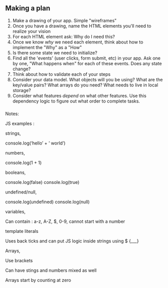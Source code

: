 ## Making a plan
1) Make a drawing of your app. Simple "wireframes"
2) Once you have a drawing, name the HTML elements you'll need to realize your vision
3) For each HTML element ask: Why do I need this?
4) Once we know _why_ we need each element, think about how to implement the "Why" as a "How"
5) Is there some state we need to initialize?
6) Find all the 'events' (user clicks, form submit, etc) in your app. Ask one by one, "What happens when" for each of these events. Does any state change?
7) Think about how to validate each of your steps
8) Consider your data model. What objects will you be using? What are the key/value pairs? What arrays do you need? What needs to live in local storage?
9) Consider what features _depend_ on what other features. Use this dependency logic to figure out what order to complete tasks.

#####
Notes:

JS examples : 

strings, 

console.log(‘hello’ + ‘ world’)


numbers,

console.log(1 + 1)


 booleans, 

console.log(false)
console.log(true)


undefined/null, 

console.log(undefined)
console.log(null)


variables, 

Can contain : a-z, A-Z, $, 0-9, cannot start with a number


template literals

Uses back ticks and can put JS logic inside strings using $ {___}


Arrays,

Use brackets

Can have stings and numbers mixed as well

Arrays start by counting at zero

